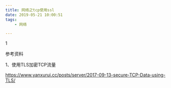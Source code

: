 ```yaml
---
title: 网络之tcp使用ssl
date: 2019-05-21 10:00:51
tags:
	- 网络

---
```


1



参考资料

1、使用TLS加密TCP流量

https://www.yanxurui.cc/posts/server/2017-09-13-secure-TCP-Data-using-TLS/

